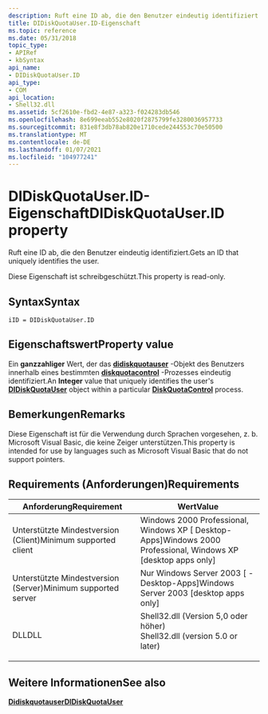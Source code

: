 ```yaml
---
description: Ruft eine ID ab, die den Benutzer eindeutig identifiziert.
title: DIDiskQuotaUser.ID-Eigenschaft
ms.topic: reference
ms.date: 05/31/2018
topic_type:
- APIRef
- kbSyntax
api_name:
- DIDiskQuotaUser.ID
api_type:
- COM
api_location:
- Shell32.dll
ms.assetid: 5cf2610e-fbd2-4e87-a323-f024283db546
ms.openlocfilehash: 8e699eeab552e8020f2875799fe3280036957733
ms.sourcegitcommit: 831e8f3db78ab820e1710cede244553c70e50500
ms.translationtype: MT
ms.contentlocale: de-DE
ms.lasthandoff: 01/07/2021
ms.locfileid: "104977241"
---
```

# <a name="didiskquotauserid-property"></a><span data-ttu-id="d8991-103">DIDiskQuotaUser.ID-Eigenschaft</span><span class="sxs-lookup"><span data-stu-id="d8991-103">DIDiskQuotaUser.ID property</span></span>

<span data-ttu-id="d8991-104">Ruft eine ID ab, die den Benutzer eindeutig identifiziert.</span><span class="sxs-lookup"><span data-stu-id="d8991-104">Gets an ID that uniquely identifies the user.</span></span>

<span data-ttu-id="d8991-105">Diese Eigenschaft ist schreibgeschützt.</span><span class="sxs-lookup"><span data-stu-id="d8991-105">This property is read-only.</span></span>

## <a name="syntax"></a><span data-ttu-id="d8991-106">Syntax</span><span class="sxs-lookup"><span data-stu-id="d8991-106">Syntax</span></span>


```JScript
iID = DIDiskQuotaUser.ID
```



## <a name="property-value"></a><span data-ttu-id="d8991-107">Eigenschaftswert</span><span class="sxs-lookup"><span data-stu-id="d8991-107">Property value</span></span>

<span data-ttu-id="d8991-108">Ein **ganzzahliger** Wert, der das [**didiskquotauser**](didiskquotauser-object.md) -Objekt des Benutzers innerhalb eines bestimmten [**diskquotacontrol**](diskquotacontrol-object.md) -Prozesses eindeutig identifiziert.</span><span class="sxs-lookup"><span data-stu-id="d8991-108">An **Integer** value that uniquely identifies the user's [**DIDiskQuotaUser**](didiskquotauser-object.md) object within a particular [**DiskQuotaControl**](diskquotacontrol-object.md) process.</span></span>

## <a name="remarks"></a><span data-ttu-id="d8991-109">Bemerkungen</span><span class="sxs-lookup"><span data-stu-id="d8991-109">Remarks</span></span>

<span data-ttu-id="d8991-110">Diese Eigenschaft ist für die Verwendung durch Sprachen vorgesehen, z. b. Microsoft Visual Basic, die keine Zeiger unterstützen.</span><span class="sxs-lookup"><span data-stu-id="d8991-110">This property is intended for use by languages such as Microsoft Visual Basic that do not support pointers.</span></span>

## <a name="requirements"></a><span data-ttu-id="d8991-111">Requirements (Anforderungen)</span><span class="sxs-lookup"><span data-stu-id="d8991-111">Requirements</span></span>



| <span data-ttu-id="d8991-112">Anforderung</span><span class="sxs-lookup"><span data-stu-id="d8991-112">Requirement</span></span> | <span data-ttu-id="d8991-113">Wert</span><span class="sxs-lookup"><span data-stu-id="d8991-113">Value</span></span> |
|-------------------------------------|---------------------------------------------------------------------------------------------------------------|
| <span data-ttu-id="d8991-114">Unterstützte Mindestversion (Client)</span><span class="sxs-lookup"><span data-stu-id="d8991-114">Minimum supported client</span></span><br/> | <span data-ttu-id="d8991-115">Windows 2000 Professional, Windows XP \[ Desktop-Apps\]</span><span class="sxs-lookup"><span data-stu-id="d8991-115">Windows 2000 Professional, Windows XP \[desktop apps only\]</span></span><br/>                                        |
| <span data-ttu-id="d8991-116">Unterstützte Mindestversion (Server)</span><span class="sxs-lookup"><span data-stu-id="d8991-116">Minimum supported server</span></span><br/> | <span data-ttu-id="d8991-117">Nur Windows Server 2003 \[ -Desktop-Apps\]</span><span class="sxs-lookup"><span data-stu-id="d8991-117">Windows Server 2003 \[desktop apps only\]</span></span><br/>                                                          |
| <span data-ttu-id="d8991-118">DLL</span><span class="sxs-lookup"><span data-stu-id="d8991-118">DLL</span></span><br/>                      | <dl> <span data-ttu-id="d8991-119"><dt>Shell32.dll (Version 5,0 oder höher)</dt></span><span class="sxs-lookup"><span data-stu-id="d8991-119"><dt>Shell32.dll (version 5.0 or later)</dt></span></span> </dl> |



## <a name="see-also"></a><span data-ttu-id="d8991-120">Weitere Informationen</span><span class="sxs-lookup"><span data-stu-id="d8991-120">See also</span></span>

<dl> <dt>

[<span data-ttu-id="d8991-121">**Didiskquotauser**</span><span class="sxs-lookup"><span data-stu-id="d8991-121">**DIDiskQuotaUser**</span></span>](didiskquotauser-object.md)
</dt> </dl>

 

 




